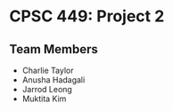 # CPSC 449: Project 2


## Team Members

- Charlie Taylor
- Anusha Hadagali
- Jarrod Leong
- Muktita Kim

